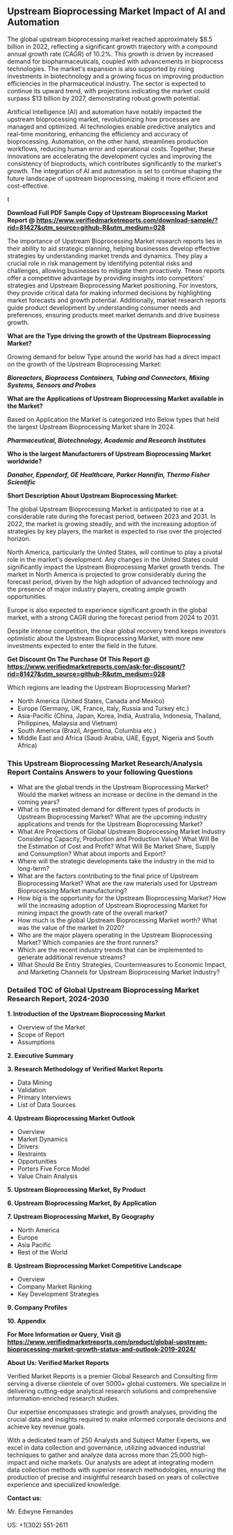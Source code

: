 <h2>Upstream Bioprocessing Market Impact of AI and Automation</h2><p>The global upstream bioprocessing market reached approximately $8.5 billion in 2022, reflecting a significant growth trajectory with a compound annual growth rate (CAGR) of 10.2%. This growth is driven by increased demand for biopharmaceuticals, coupled with advancements in bioprocess technologies. The market's expansion is also supported by rising investments in biotechnology and a growing focus on improving production efficiencies in the pharmaceutical industry. The sector is expected to continue its upward trend, with projections indicating the market could surpass $13 billion by 2027, demonstrating robust growth potential.</p><p>Artificial Intelligence (AI) and automation have notably impacted the upstream bioprocessing market, revolutionizing how processes are managed and optimized. AI technologies enable predictive analytics and real-time monitoring, enhancing the efficiency and accuracy of bioprocessing. Automation, on the other hand, streamlines production workflows, reducing human error and operational costs. Together, these innovations are accelerating the development cycles and improving the consistency of bioproducts, which contributes significantly to the market's growth. The integration of AI and automation is set to continue shaping the future landscape of upstream bioprocessing, making it more efficient and cost-effective.</p>t</p><p id="" class=""><strong>Download Full PDF Sample Copy of Upstream Bioprocessing Market Report @ <a href="https://www.verifiedmarketreports.com/download-sample/?rid=81427&utm_source=github-R&utm_medium=028" target="_blank">https://www.verifiedmarketreports.com/download-sample/?rid=81427&utm_source=github-R&utm_medium=028</a></strong></p><p>The importance of&nbsp;Upstream Bioprocessing Market research reports lies in their ability to aid strategic planning, helping businesses develop effective strategies by understanding market trends and dynamics. They play a crucial role in risk management by identifying potential risks and challenges, allowing businesses to mitigate them proactively. These reports offer a competitive advantage by providing insights into competitors' strategies and Upstream Bioprocessing Market positioning. For investors, they provide critical data for making informed decisions by highlighting market forecasts and growth potential. Additionally, market research reports guide product development by understanding consumer needs and preferences, ensuring products meet market demands and drive business growth.</p><p><strong>What are the&nbsp;Type driving the growth of the Upstream Bioprocessing Market?</strong></p><p id="" class="">Growing demand for below Type around the world has had a direct impact on the growth of the Upstream Bioprocessing Market:</p><em><strong>Bioreactors, Bioprocess Containers, Tubing and Connectors, Mixing Systems, Sensors and Probes</strong></em></p><strong>What are the&nbsp;Applications&nbsp;of Upstream Bioprocessing Market available in the Market?</strong></p><p id="" class="">Based on Application the Market is categorized into Below types that held the largest Upstream Bioprocessing Market share In 2024.</p><em><strong>Pharmaceutical, Biotechnology, Academic and Research Institutes</strong></em></p><strong>Who is the largest Manufacturers of Upstream Bioprocessing Market worldwide?</strong></p><p><em><strong>Danaher, Eppendorf, GE Healthcare, Parker Hannifin, Thermo Fisher Scientific</strong></em></p><p id="" class=""><strong>Short Description About Upstream Bioprocessing Market:</strong></p><p>The global Upstream Bioprocessing Market is anticipated to rise at a considerable rate during the forecast period, between 2023 and 2031. In 2022, the market is growing steadily, and with the increasing adoption of strategies by key players, the market is expected to rise over the projected horizon.</p><p>North America, particularly the United States, will continue to play a pivotal role in the market's development. Any changes in the United States could significantly impact the Upstream Bioprocessing Market growth trends. The market in North America is projected to grow considerably during the forecast period, driven by the high adoption of advanced technology and the presence of major industry players, creating ample growth opportunities.</p><p>Europe is also expected to experience significant growth in the global market, with a strong CAGR during the forecast period from 2024 to 2031.</p><p>Despite intense competition, the clear global recovery trend keeps investors optimistic about the Upstream Bioprocessing Market, with more new investments expected to enter the field in the future.</p><p id="" class=""><strong>Get Discount On The Purchase Of This Report @ <a href="https://www.verifiedmarketreports.com/ask-for-discount/?rid=81427&utm_source=github-R&utm_medium=028" target="_blank">https://www.verifiedmarketreports.com/ask-for-discount/?rid=81427&utm_source=github-R&utm_medium=028</a></strong></p>Which regions are leading the Upstream Bioprocessing Market?</p><ul><li>North America (United States, Canada and Mexico)</li><li>Europe (Germany, UK, France, Italy, Russia and Turkey etc.)</li><li>Asia-Pacific (China, Japan, Korea, India, Australia, Indonesia, Thailand, Philippines, Malaysia and Vietnam)</li><li>South America (Brazil, Argentina, Columbia etc.)</li><li>Middle East and Africa (Saudi Arabia, UAE, Egypt, Nigeria and South Africa)</li></ul><h3 id="" class="">This Upstream Bioprocessing Market Research/Analysis Report Contains Answers to your following Questions</h3><ul><li>What are the global trends in the Upstream Bioprocessing Market? Would the market witness an increase or decline in the demand in the coming years?</li><li>What is the estimated demand for different types of products in Upstream Bioprocessing Market? What are the upcoming industry applications and trends for the Upstream Bioprocessing Market?</li><li>What Are Projections of Global Upstream Bioprocessing Market Industry Considering Capacity, Production and Production Value? What Will Be the Estimation of Cost and Profit? What Will Be Market Share, Supply and Consumption? What about imports and Export?</li><li>Where will the strategic developments take the industry in the mid to long-term?</li><li>What are the factors contributing to the final price of Upstream Bioprocessing Market? What are the raw materials used for Upstream Bioprocessing Market manufacturing?</li><li>How big is the opportunity for the Upstream Bioprocessing Market? How will the increasing adoption of Upstream Bioprocessing Market for mining impact the growth rate of the overall market?</li><li>How much is the global Upstream Bioprocessing Market worth? What was the value of the market In 2020?</li><li>Who are the major players operating in the Upstream Bioprocessing Market? Which companies are the front runners?</li><li>Which are the recent industry trends that can be implemented to generate additional revenue streams?</li><li>What Should Be Entry Strategies, Countermeasures to Economic Impact, and Marketing Channels for Upstream Bioprocessing Market Industry?</li></ul><h3 id="" class="">Detailed TOC of Global Upstream Bioprocessing Market Research Report, 2024-2030</h3><p id="" class=""><strong>1. Introduction of the Upstream Bioprocessing Market</strong></p><ul><li>Overview of the Market</li><li>Scope of Report</li><li>Assumptions</li></ul><p id="" class=""><strong>2. Executive Summary</strong></p><p id="" class=""><strong>3. Research Methodology of Verified Market Reports</strong></p><ul><li>Data Mining</li><li>Validation</li><li>Primary Interviews</li><li>List of Data Sources</li></ul><p id="" class=""><strong>4. Upstream Bioprocessing Market Outlook</strong></p><ul><li>Overview</li><li>Market Dynamics</li><li>Drivers</li><li>Restraints</li><li>Opportunities</li><li>Porters Five Force Model</li><li>Value Chain Analysis</li></ul><p id="" class=""><strong>5. Upstream Bioprocessing Market, By Product</strong></p><p id="" class=""><strong>6. Upstream Bioprocessing Market, By Application</strong></p><p id="" class=""><strong>7. Upstream Bioprocessing Market, By Geography</strong></p><ul><li>North America</li><li>Europe</li><li>Asia Pacific</li><li>Rest of the World</li></ul><p id="" class=""><strong>8. Upstream Bioprocessing Market Competitive Landscape</strong></p><ul><li>Overview</li><li>Company Market Ranking</li><li>Key Development Strategies</li></ul><p id="" class=""><strong>9. Company Profiles</strong></p><p id="" class=""><strong>10. Appendix</strong></p><p id="" class=""><strong>For More Information or Query, Visit @ <a href="https://www.verifiedmarketreports.com/product/global-upstream-bioprocessing-market-growth-status-and-outlook-2019-2024/" target="_blank">https://www.verifiedmarketreports.com/product/global-upstream-bioprocessing-market-growth-status-and-outlook-2019-2024/</a></strong></p><p id="" class=""><strong>About Us: Verified Market Reports</strong></p><p id="" class="">Verified Market Reports is a premier Global Research and Consulting firm serving a diverse clientele of over 5000+ global customers. We specialize in delivering cutting-edge analytical research solutions and comprehensive information-enriched research studies.</p><p id="" class="">Our expertise encompasses strategic and growth analyses, providing the crucial data and insights required to make informed corporate decisions and achieve key revenue goals.</p><p id="" class="">With a dedicated team of 250 Analysts and Subject Matter Experts, we excel in data collection and governance, utilizing advanced industrial techniques to gather and analyze data across more than 25,000 high-impact and niche markets. Our analysts are adept at integrating modern data collection methods with superior research methodologies, ensuring the production of precise and insightful research based on years of collective experience and specialized knowledge.</p><p id="" class=""><strong>Contact us:</strong></p><p id="" class="">Mr. Edwyne Fernandes</p><p id="" class="">US: +1(302) 551-2611</p>